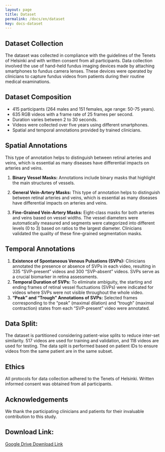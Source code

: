 ```yaml
---
layout: page
title: Dataset
permalink: /docs/en/dataset
key: docs-dataset
---
```



## Dataset Collection


The dataset was collected in compliance with the guidelines of the Tenets of Helsinki and with written consent from all participants. Data collection involved the use of hand-held fundus imaging devices made by attaching smartphones to fundus camera lenses. These devices were operated by clinicians to capture fundus videos from patients during their routine medical examinations.



## Dataset Composition


- 415 participants (264 males and 151 females, age range: 50-75 years).
- 635 RGB videos with a frame rate of 25 frames per second.
- Duration varies between 2 to 30 seconds.
- Videos were collected over five years using different smartphones.
- Spatial and temporal annotations provided by trained clinicians.


## Spatial Annotations


This type of annotation helps to distinguish between retinal arteries and veins, which is essential as many diseases have differential impacts on arteries and veins.


1. **Binary Vessel Masks:** Annotations include binary masks that highlight the main structures of vessels.

2. **General Vein-Artery Masks:** This type of annotation helps to distinguish between retinal arteries and veins, which is essential as many diseases have differential impacts on arteries and veins.

3. **Fine-Grained Vein-Artery Masks:** Eight-class masks for both arteries and veins based on vessel widths. The vessel diameters were automatically measured and segments were categorized into different levels (0 to 3) based on ratios to the largest diameter. Clinicians validated the quality of these fine-grained segmentation masks.



## Temporal Annotations


1. **Existence of Spontaneous Venous Pulsations (SVPs):** Clinicians annotated the presence or absence of SVPs in each video, resulting in 335 “SVP-present” videos and 300 “SVP-absent” videos. SVPs serve as a crucial biomarker in retina assessments.
2. **Temporal Duration of SVPs:** To eliminate ambiguity, the starting and ending frames of retinal vessel fluctuations (SVPs) were indicated for videos where SVPs were not visible throughout the whole video.
3. **“Peak” and “Trough” Annotations of SVPs:** Selected frames corresponding to the “peak” (maximal dilation) and “trough” (maximal contraction) states from each “SVP-present” video were annotated.


## Data Split:

The dataset is partitioned considering patient-wise splits to reduce inter-set similarity. 517 videos are used for training and validation, and 118 videos are used for testing. The data split is performed based on patient IDs to ensure videos from the same patient are in the same subset.



## Ethics

All protocols for data collection adhered to the Tenets of Helsinki. Written informed consent was obtained from all participants.


## Acknowledgements

We thank the participating clinicians and patients for their invaluable contribution to this study.


## Download Link:

[Google Drive Download Link](https://drive.google.com/drive/folders/1rPbRKBS-28yu7AlMJksbrOQ6bGhNkqL1?usp=sharing)





<!-- ## Annotations -->


<!-- 
## Dataset Format






## Download -->